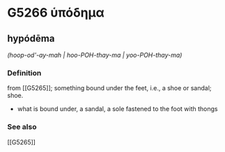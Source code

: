 # G5266 ὑπόδημα

## hypódēma

_(hoop-od'-ay-mah | hoo-POH-thay-ma | yoo-POH-thay-ma)_

### Definition

from [[G5265]]; something bound under the feet, i.e., a shoe or sandal; shoe.

- what is bound under, a sandal, a sole fastened to the foot with thongs

### See also

[[G5265]]

